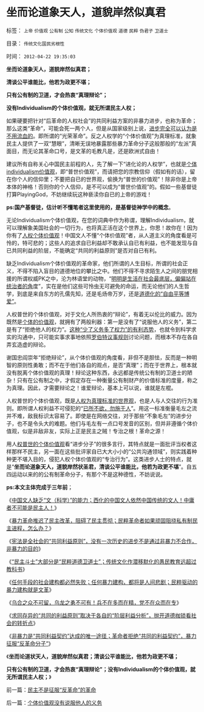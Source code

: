 # 坐而论道象天人，道貌岸然似真君

标签： `上帝` `价值观` `公有制` `公知` `传统文化` `个体价值观` `道德` `民粹` `伪君子` `卫道士` 

目录： `传统文化国民劣根性`

时间： `2012-04-22 19:35:03`

**坐而论道象天人，道貌岸然似真君；**

**清谈公平谁能比，他若为政更不堪；**

**只有公有制的卫道，才会热衷“真理辩论”；**

**没有Individualism的个体价值观，就无所谓民主人权；**



如果硬要把针对“后革命的人权社会”的共同利益方案的非暴力进步，也称为革命；那么这类“革命”，可能会死一两个人，但是从国家级别上说，[进步完全可以认为是不用流血的](../../../2010/1/9/revolution不是革命，不需要流血牺牲.md)。即所谓的“光荣革命”。反之人权学的“个体价值观”为真理标准，就象民主人提供了一双“慧眼”，清晰无误地暴露那些暴力革命分子这般那般的“左派”真面目，而无论其革命口号，是文革的毛教凡是，还是欧洲式自由！

建议所有自称关心中国民主前程的人，先了解一下“进化论的人权学”，也就是[个体individualism价值观](../../../2010/3/16/个案不具备历史实证意义.md)，即“普世价值观”，而请把您的宗教信仰（假如有的话），留在你个人的信仰里；不要把自已的世界观，偷换为“普世的价值观”！除非你是上帝本体的神格！否则你的个人信仰，是不可以成为“普世价值观”的。假如一些基督徒打算PlayingGod，不妨继续玩这种亵渎你自已的上帝的游戏！

**ps:国产基督徒，估计听不懂笔者这里使用的，是基督徒神学中的概念**。

无论Individualism个体价值观，在您的词典中作为称谓，理解Individualism，就可以理解象美国社会的一切行为，也将真正活在这个世界上，你思！故你在！因为你有了[人权个体价值观](../../../2009/12/4/科学的真理标准和绝对的“真理标准”.md)！中国文人不懂“个体价值观”者，从人道主义的角度看是可怜的，特可悲的；这些人的追求自已利益却不敢承认自已有利益，也不能发现与自已共同利益的阶层，不能确定“共同的利益原则”是否对自已有利。

缺乏Individualism个体价值观的革命家，他们所谓的人生目标，所谓的社会正义，不得不陷入盲目的道德地位的攀比之中。他们不得不寻求陌生人之间的朋党相援的所谓权威PK之中，沦为林语堂的动物，“[明明是生活在社会最底层，偏偏站在统治者的角](../../../2009/2/2/实例解剖极左的人格认知误区.md)度”，实在是他们这些可怜虫无可避免的命运，而无论他们的人生哲学，到底是来自东方的孔儒先知，还是毛炀帝万岁，还是[道德化的“自由平等博爱”](../../../2010/3/18/“自由平等”同样是极权主义的有效工具！.md)。

人权普世的个体价值观，对于文化人所热衷的“辩论”，有着无以伦比的威力。因为既然是[个体的价值观](../../../2010/3/7/Individualism（个体价值）不宜混同个人主义.md)，就拥有了两般利器：第一是没有了“说服他人的义务”，第二是有了“拒绝他人的权力”。[这种“少了义务多了权力”的有利态势](../../../2008/8/31/“大学无书”，远离中国式诡辩！.md)，也就令到科学求实的沟通中，只可能实事求事地依照[罗伯特议事规则](../../../2010/2/22/无私后还能有罗伯特议事规则吗？.md)讨论问题，而根本不存在各自弄玄造虚的辩论。

谢国忠阎崇年“拒绝辩论”，从个体价值观的角度看，非但不是胆怯，反而是一种明智的原则性勇敢；而不在于他们各自的观点，是否“真理”；而在于世界上，根本就没有脱离个体价值观的真理！辩论这种东西，永远都是传统公有制的卫道士的陋杂！只有在公有制之中，才假定存在一种衡量公有制财产的价值标准的度量，称之为真理。因此，才需要辩论之！谁爱辩论，基本上可以说，谁就是左棍。

人权普世的个体价值观，既是[人权为真理标准的世界观](../../../2009/12/4/科学的真理标准和绝对的“真理标准”.md)，也是人与人交往的行为准则。即所谓人权利益不可侵犯的“[已所不欲，勿施于人](../../../2009/6/19/“已所不欲，勿施于人”就是普世的价值观.md)”。用这一标准衡量毛左之流并不难，敌我标识太容易了。即使是在网络交往，对于那些“不象毛左”的进步分子，也不是令头大的难题。他们与毛左有一点口号发音的区别，但并非遵循个体价值观，似是非敌非友，实际上正是民主之贼！专治之根！革命之源！

用人[权普世的个体价值观](../../../2010/3/16/个案不具备历史实证意义.md)看“进步分子”的很多言行，其特点就是一面批评当权者这样那样不民主，另一面在这些批评家自已大大小小的“公共沟通领域”，则实践着种种更不堪入目的，侵犯人权个体价值观的“专治行为”。这类进步人士的特点，就是“**坐而论道象天人，道貌岸然状圣君，清谈公平谁能比，他若为政更不堪**”。自五四运动以来的的公有制革命分子，有那个不是这种德性，不妨说说。

**ps:本文主体完成于三年前**；

《[中国文人缺乏“文（科学）”的能力；西化的中国文人依然中国传统的文人！中庸者不可能是民主人！](../../../2012/4/12/国产文人缺乏“文（科学）”能力.md)》

《[暴力革命推迟了民主改革，阻碍了民主贯彻；民粹革命者如果顽固阻挠私有制民主进程，怎么办？](../../../2012/4/12/为什么民主进程不是闹革命？.md)》

《[宪法是全社会的“共同利益原则”，没有一次历史的进步不是通过非暴力不合作，非暴力的目的](../../../2012/4/12/为什么民主是非暴力？宪法是“共同利益契约”.md)》

《[“民主斗士”大部分是“民粹道德卫道士”；传统文化作潜移默化的愚民教育远超过教科书](../../../2012/4/21/民粹可能会令文革死灰复燃.md)》

《[任何手段的社会建构都必然失败；任何暴力建构，都将是人间悲剧；民粹驱动的暴力建构就是文革](../../../2012/4/21/民粹驱动的暴力建构就是文革.md)》

《[乌合之众不可留，乌龙之勇不可有！兵不在多而在精，党不在众而在专](../../../2012/4/21/乌合之众不可留，乌龙之勇不可有！.md)》

《[求同存异的“共同的利益原则”取决于各自的“阶层利益分析”，抛开道德枷锁看社会的转折点](../../../2012/4/22/民主让宪法不谈道德.md)》

《[非暴力是“共同利益契约”达成的唯一途径；革命者拒绝“共同的利益契约”，暴力征服“反革命分子”](../../../2012/4/22/民主不是征服“反革命”的革命.md)》

《**坐而论道状天人，道貌岸然似真君；清谈公平谁能比，他若为政更不堪；**

**只有公有制的卫道，才会热衷“真理辩论”；没有Individualism的个体价值观，就无所谓民主人权；**》



前一篇：[民主不是征服“反革命”的革命](../../../2012/4/22/民主不是征服“反革命”的革命.md)

后一篇：[个体价值观没有说服他人的义务](../../../2012/4/22/个体价值观没有说服他人的义务.md)